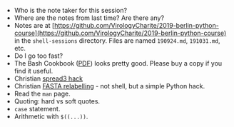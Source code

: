 * Who is the note taker for this session?
* Where are the notes from last time? Are there any?
* Notes are at [https://github.com/VirologyCharite/2019-berlin-python-course](https://github.com/VirologyCharite/2019-berlin-python-course)
  in the `shell-sessions` directory. Files are named `190924.md`, `191031.md`, etc.
* Do I go too fast?
* The Bash Cookbook ([PDF](http://jon.es/other/bashcookbook.pdf)) looks pretty good. Please buy a copy if you find it useful.
* Christian [spread3 hack](https://github.com/VirologyCharite/convert-spread3)
* Christian [FASTA relabelling](https://github.com/VirologyCharite/20191008-christian-relabelling) - not shell, but a simple Python hack.
* Read the `man` page.
* Quoting: hard vs soft quotes.
* `case` statement.
* Arithmetic with `$((...))`.
